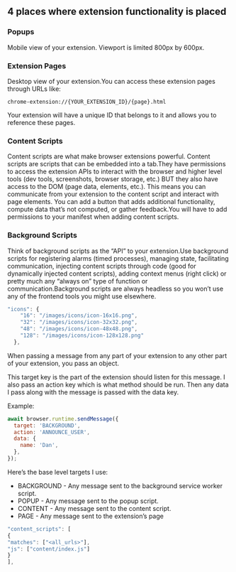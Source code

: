 ## 4 places where extension functionality is placed

### Popups

Mobile view of your extension. Viewport is limited 800px by 600px.

### Extension Pages

Desktop view of your extension.You can access these extension pages through URLs like:

```
chrome-extension://{YOUR_EXTENSION_ID}/{page}.html
```

Your extension will have a unique ID that belongs to it and allows you to reference these pages.

### Content Scripts

Content scripts are what make browser extensions powerful. Content scripts are scripts that can be embedded into a tab.They have permissions to access the extension APIs to interact with the browser and higher level tools (dev tools, screenshots, browser storage, etc.) BUT they also have access to the DOM (page data, elements, etc.). This means you can communicate from your extension to the content script and interact with page elements. You can add a button that adds additional functionality, compute data that’s not computed, or gather feedback.You will have to add permissions to your manifest when adding content scripts.

### Background Scripts

Think of background scripts as the “API” to your extension.Use background scripts for registering alarms (timed processes), managing state, facilitating communication, injecting content scripts through code (good for dynamically injected content scripts), adding context menus (right click) or pretty much any “always on” type of function or communication.Background scripts are always headless so you won’t use any of the frontend tools you might use elsewhere.

```js
"icons": {
    "16": "/images/icons/icon-16x16.png",
    "32": "/images/icons/icon-32x32.png",
    "48": "/images/icons/icon-48x48.png",
    "128": "/images/icons/icon-128x128.png"
  },
```

When passing a message from any part of your extension to any other part of your extension, you pass an object.

This target key is the part of the extension should listen for this message. I also pass an action key which is what method should be run. Then any data I pass along with the message is passed with the data key.

Example:

```js
await browser.runtime.sendMessage({
  target: 'BACKGROUND',
  action: 'ANNOUNCE_USER',
  data: {
    name: 'Dan',
  },
});
```

Here’s the base level targets I use:

- BACKGROUND - Any message sent to the background service worker script.
- POPUP - Any message sent to the popup script.
- CONTENT - Any message sent to the content script.
- PAGE - Any message sent to the extension’s page

```js
"content_scripts": [
{
"matches": ["<all_urls>"],
"js": ["content/index.js"]
}
],
```
